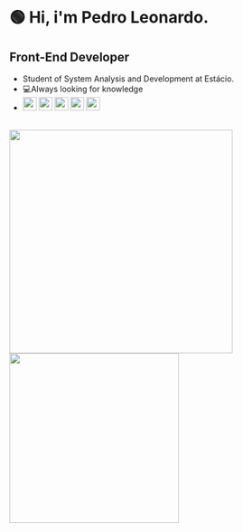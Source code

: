 <h1> 🟢 Hi, i'm Pedro Leonardo.</h1>
<h2>Front-End Developer</h2>

  <ul>
   <li>
    Student of System Analysis and Development at Estácio.
   </li>
    <li>
    💻Always looking for knowledge
    </li>
   <li>
     <img src="https://github.com/get-icon/geticon/raw/master/icons/typescript-icon.svg"  width="24">
     <img src="https://github.com/get-icon/geticon/raw/master/icons/javascript.svg" width="24">
     <img src="https://github.com/get-icon/geticon/raw/master/icons/react.svg" width="24">
     <img src="https://github.com/get-icon/geticon/raw/master/icons/nodejs.svg" width="24">
     <img src="https://github.com/get-icon/geticon/raw/master/icons/nextjs-icon.svg" width="24">
   </li>
  </ul>
 
</br>

<div>
<img src="https://github-readme-stats.vercel.app/api?username=pedrosrc&theme=chartreuse-dark&show_icons=true"  width="395">
<img src="https://github-readme-stats.vercel.app/api/top-langs/?username=pedrosrc&layout=compact&theme=chartreuse-dark" width="300">
</div>










